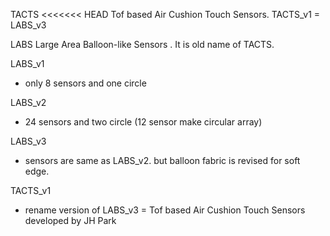 TACTS
<<<<<<< HEAD
Tof based Air Cushion Touch Sensors.
TACTS_v1 = LABS_v3

LABS 
Large Area Balloon-like Sensors .
It is old name of TACTS.

LABS_v1
- only 8 sensors and one circle

LABS_v2
- 24 sensors and two circle (12 sensor make circular array)

LABS_v3
- sensors are same as LABS_v2. but balloon fabric is revised for soft edge.

TACTS_v1
- rename version of LABS_v3
=
Tof based Air Cushion Touch Sensors
developed by JH Park
